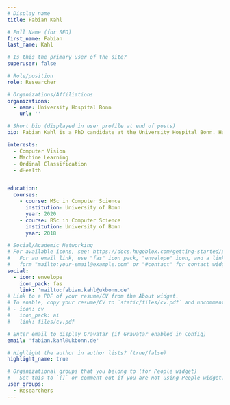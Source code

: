 ```yaml
---
# Display name
title: Fabian Kahl

# Full Name (for SEO)
first_name: Fabian
last_name: Kahl

# Is this the primary user of the site?
superuser: false

# Role/position
role: Researcher

# Organizations/Affiliations
organizations:
  - name: University Hospital Bonn
    url: ''

# Short bio (displayed in user profile at end of posts)
bio: Fabian Kahl is a PhD candidate at the University Hospital Bonn. Having a background in computer vision, he focuses on machine learning and ordinal classification in dHealth.

interests:
  - Computer Vision
  - Machine Learning
  - Ordinal Classification
  - dHealth


education:
  courses:
    - course: MSc in Computer Science
      institution: University of Bonn
      year: 2020
    - course: BSc in Computer Science
      institution: University of Bonn
      year: 2018

# Social/Academic Networking
# For available icons, see: https://docs.hugoblox.com/getting-started/page-builder/#icons
#   For an email link, use "fas" icon pack, "envelope" icon, and a link in the
#   form "mailto:your-email@example.com" or "#contact" for contact widget.
social:
  - icon: envelope
    icon_pack: fas
    link: 'mailto:fabian.kahl@ukbonn.de'
# Link to a PDF of your resume/CV from the About widget.
# To enable, copy your resume/CV to `static/files/cv.pdf` and uncomment the lines below.
# - icon: cv
#   icon_pack: ai
#   link: files/cv.pdf

# Enter email to display Gravatar (if Gravatar enabled in Config)
email: 'fabian.kahl@ukbonn.de'

# Highlight the author in author lists? (true/false)
highlight_name: true

# Organizational groups that you belong to (for People widget)
#   Set this to `[]` or comment out if you are not using People widget.
user_groups:
  - Researchers
---
```

